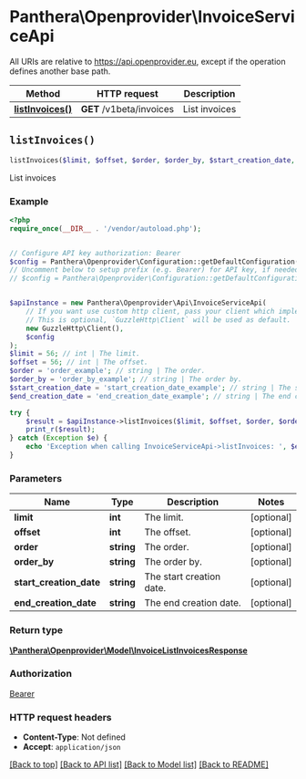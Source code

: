 # Panthera\Openprovider\InvoiceServiceApi

All URIs are relative to https://api.openprovider.eu, except if the operation defines another base path.

| Method | HTTP request | Description |
| ------------- | ------------- | ------------- |
| [**listInvoices()**](InvoiceServiceApi.md#listInvoices) | **GET** /v1beta/invoices | List invoices |


## `listInvoices()`

```php
listInvoices($limit, $offset, $order, $order_by, $start_creation_date, $end_creation_date): \Panthera\Openprovider\Model\InvoiceListInvoicesResponse
```

List invoices

### Example

```php
<?php
require_once(__DIR__ . '/vendor/autoload.php');


// Configure API key authorization: Bearer
$config = Panthera\Openprovider\Configuration::getDefaultConfiguration()->setApiKey('Authorization', 'YOUR_API_KEY');
// Uncomment below to setup prefix (e.g. Bearer) for API key, if needed
// $config = Panthera\Openprovider\Configuration::getDefaultConfiguration()->setApiKeyPrefix('Authorization', 'Bearer');


$apiInstance = new Panthera\Openprovider\Api\InvoiceServiceApi(
    // If you want use custom http client, pass your client which implements `GuzzleHttp\ClientInterface`.
    // This is optional, `GuzzleHttp\Client` will be used as default.
    new GuzzleHttp\Client(),
    $config
);
$limit = 56; // int | The limit.
$offset = 56; // int | The offset.
$order = 'order_example'; // string | The order.
$order_by = 'order_by_example'; // string | The order by.
$start_creation_date = 'start_creation_date_example'; // string | The start creation date.
$end_creation_date = 'end_creation_date_example'; // string | The end creation date.

try {
    $result = $apiInstance->listInvoices($limit, $offset, $order, $order_by, $start_creation_date, $end_creation_date);
    print_r($result);
} catch (Exception $e) {
    echo 'Exception when calling InvoiceServiceApi->listInvoices: ', $e->getMessage(), PHP_EOL;
}
```

### Parameters

| Name | Type | Description  | Notes |
| ------------- | ------------- | ------------- | ------------- |
| **limit** | **int**| The limit. | [optional] |
| **offset** | **int**| The offset. | [optional] |
| **order** | **string**| The order. | [optional] |
| **order_by** | **string**| The order by. | [optional] |
| **start_creation_date** | **string**| The start creation date. | [optional] |
| **end_creation_date** | **string**| The end creation date. | [optional] |

### Return type

[**\Panthera\Openprovider\Model\InvoiceListInvoicesResponse**](../Model/InvoiceListInvoicesResponse.md)

### Authorization

[Bearer](../../README.md#Bearer)

### HTTP request headers

- **Content-Type**: Not defined
- **Accept**: `application/json`

[[Back to top]](#) [[Back to API list]](../../README.md#endpoints)
[[Back to Model list]](../../README.md#models)
[[Back to README]](../../README.md)
